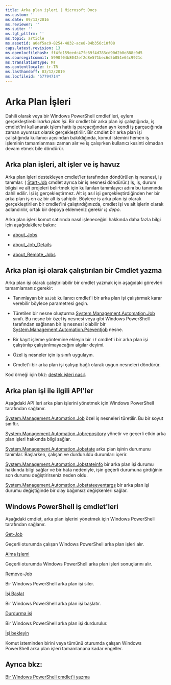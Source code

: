 ```yaml
---
title: Arka plan işleri | Microsoft Docs
ms.custom: ''
ms.date: 09/13/2016
ms.reviewer: ''
ms.suite: ''
ms.tgt_pltfrm: ''
ms.topic: article
ms.assetid: a0ef5ac9-8254-4832-ace8-84b356c10f08
caps.latest.revision: 13
ms.openlocfilehash: ff4fe159eedc47fc69f4d783cd90d2b0e888c0d5
ms.sourcegitcommit: 5990f04b8042ef2d8e571bec6d5b051e64c9921c
ms.translationtype: MT
ms.contentlocale: tr-TR
ms.lasthandoff: 03/12/2019
ms.locfileid: "57794714"
---
```

# <a name="background-jobs"></a>Arka Plan İşleri

Dahili olarak veya bir Windows PowerShell cmdlet'leri, eylem gerçekleştirebilir*arka plan işi*. Bir cmdlet bir arka plan işi çalıştığında, iş cmdlet'ini kullanarak işlem hattı iş parçacığından ayrı kendi iş parçacığında zaman uyumsuz olarak gerçekleştirilir. Bir cmdlet bir arka plan işi çalıştığında kullanıcı açısından bakıldığında, komut istemini hemen iş işleminin tamamlanması zaman alır ve iş çalışırken kullanıcı kesinti olmadan devam etmek bile döndürür.

## <a name="background-jobs-child-jobs-and-the-job-repository"></a>Arka plan işleri, alt işler ve iş havuz

Arka plan işleri destekleyen cmdlet'ler tarafından döndürülen iş nesnesi, iş tanımlar. ( [Start-Job](/powershell/module/Microsoft.PowerShell.Core/Start-Job) cmdlet ayrıca bir iş nesnesi döndürür.) İş, iş, durum bilgisi ve alt projeleri belirtmek için kullanılan tanımlayıcı adını bu tanımında dahil edilir. İşi iş gerçekleştirmez. Alt iş asıl işi gerçekleştirdiğinden her bir arka plan iş en az bir alt iş sahiptir. Böylece iş arka plan işi olarak gerçekleştirilen bir cmdlet'ini çalıştırdığınızda, cmdlet işi ve alt işlerin olarak adlandırılır, ortak bir depoya eklemeniz gerekir *iş depo*.

Arka plan işleri komut satırında nasıl işleneceğini hakkında daha fazla bilgi için aşağıdakilere bakın:

- [about_Jobs](/powershell/module/microsoft.powershell.core/about/about_jobs)

- [about_Job_Details](/powershell/module/microsoft.powershell.core/about/about_job_details)

- [about_Remote_Jobs](/powershell/module/microsoft.powershell.core/about/about_remote_jobs)

## <a name="writing-a-cmdlet-that-runs-as-a-background-job"></a>Arka plan işi olarak çalıştırılan bir Cmdlet yazma

Arka plan işi olarak çalıştırılabilir bir cmdlet yazmak için aşağıdaki görevleri tamamlamanız gerekir:

- Tanımlayan bir `asJob` kullanıcı cmdlet'i bir arka plan işi çalıştırmak karar verebilir böylece parametresi geçin.

- Türetilen bir nesne oluşturma [System.Management.Automation.Job](/dotnet/api/System.Management.Automation.Job) sınıfı. Bu nesne bir özel iş nesnesi veya gibi Windows PowerShell tarafından sağlanan bir iş nesnesi olabilir bir [System.Management.Automation.Pseventjob](/dotnet/api/System.Management.Automation.PSEventJob) nesne.

- Bir kayıt işleme yöntemine ekleyin bir `if` cmdlet'i bir arka plan işi çalıştırılıp çalıştırılmayacağını algılar deyimi.

- Özel iş nesneler için iş sınıfı uygulayın.

- Cmdlet'i bir arka plan işi çalışıp bağlı olarak uygun nesneleri döndürür.

Kod örneği için bkz: [destek işleri nasıl](./how-to-support-jobs.md).

## <a name="background-job-related-apis"></a>Arka plan işi ile ilgili API'ler

Aşağıdaki API'leri arka plan işlerini yönetmek için Windows PowerShell tarafından sağlanır.

[System.Management.Automation.Job](/dotnet/api/System.Management.Automation.Job) özel iş nesneleri türetilir. Bu bir soyut sınıftır.

[System.Management.Automation.Jobrepository](/dotnet/api/System.Management.Automation.JobRepository) yönetir ve geçerli etkin arka plan işleri hakkında bilgi sağlar.

[System.Management.Automation.Jobstate](/dotnet/api/System.Management.Automation.JobState) arka plan işinin durumunu tanımlar. Başlarken, çalışan ve durduruldu durumları içerir.

[System.Management.Automation.Jobstateinfo](/dotnet/api/System.Management.Automation.JobStateInfo) bir arka plan işi durumu hakkında bilgi sağlar ve bir hata nedeniyle, işin geçerli durumuna girdiğinin son durumu değiştirirseniz neden oldu.

[System.Management.Automation.Jobstateeventargs](/dotnet/api/System.Management.Automation.JobStateEventArgs) bir arka plan işi durumu değiştiğinde bir olay bağımsız değişkenleri sağlar.

## <a name="windows-powershell-job-cmdlets"></a>Windows PowerShell iş cmdlet'leri

Aşağıdaki cmdlet, arka plan işlerini yönetmek için Windows PowerShell tarafından sağlanır.

[Get-Job](/powershell/module/Microsoft.PowerShell.Core/Get-Job)

Geçerli oturumda çalışan Windows PowerShell arka plan işleri alır.

[Alma işlemi](/powershell/module/Microsoft.PowerShell.Core/Receive-Job)

Geçerli oturumda Windows PowerShell arka plan işleri sonuçlarını alır.

[Remove-Job](/powershell/module/Microsoft.PowerShell.Core/Remove-Job)

Bir Windows PowerShell arka plan işi siler.

[İşi Başlat](/powershell/module/Microsoft.PowerShell.Core/Start-Job)

Bir Windows PowerShell arka plan işi başlatır.

[Durdurma işi](/powershell/module/Microsoft.PowerShell.Core/Stop-Job)

Bir Windows PowerShell arka plan işi durdurulur.

[İşi bekleyin](/powershell/module/Microsoft.PowerShell.Core/Wait-Job)

Komut isteminden birini veya tümünü oturumda çalışan Windows PowerShell arka plan işleri tamamlanana kadar engeller.

## <a name="see-also"></a>Ayrıca bkz:

[Bir Windows PowerShell cmdlet'i yazma](./writing-a-windows-powershell-cmdlet.md)
